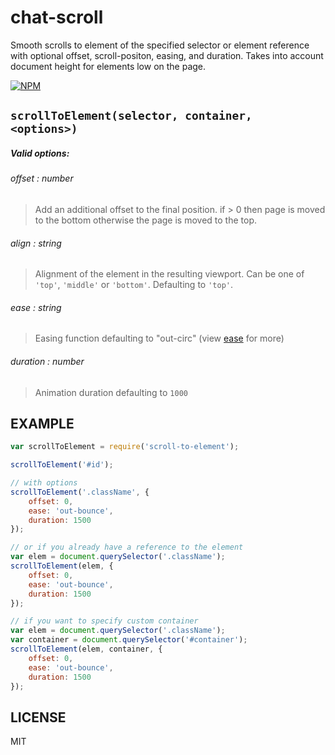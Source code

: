 # chat-scroll

Smooth scrolls to element of the specified selector or element reference with optional offset, scroll-positon, easing, and duration. Takes into account document height for elements low on the page.

[![NPM](https://nodei.co/npm/chat-scroll.png)](https://nodei.co/npm/chat-scroll/)

## `scrollToElement(selector, container, <options>)`
##### Valid options:

###### offset : *number*

> Add an additional offset to the final position. if
> \> 0 then page is moved to the bottom otherwise the page is moved to the top.

###### align : *string*

> Alignment of the element in the resulting viewport. Can be
> one of `'top'`, `'middle'` or `'bottom'`. Defaulting to `'top'`.

###### ease : *string*

> Easing function defaulting to "out-circ" (view [ease](https://github.com/component/ease) for more)

###### duration : *number*

> Animation duration defaulting to `1000`

## EXAMPLE

```js
var scrollToElement = require('scroll-to-element');

scrollToElement('#id');

// with options
scrollToElement('.className', {
	offset: 0,
	ease: 'out-bounce',
	duration: 1500
});

// or if you already have a reference to the element
var elem = document.querySelector('.className');
scrollToElement(elem, {
	offset: 0,
	ease: 'out-bounce',
	duration: 1500
});

// if you want to specify custom container
var elem = document.querySelector('.className');
var container = document.querySelector('#container');
scrollToElement(elem, container, {
	offset: 0,
	ease: 'out-bounce',
	duration: 1500
});
```

## LICENSE

MIT

